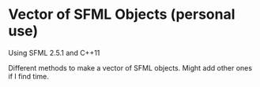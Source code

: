 # Vector of SFML Objects (personal use)
Using SFML 2.5.1 and C++11

Different methods to make a vector of SFML objects. Might add other ones if I find time.

